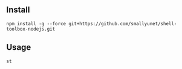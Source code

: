 
## Install

```
npm install -g --force git+https://github.com/smallyunet/shell-toolbox-nodejs.git
```

## Usage

```
st
```

